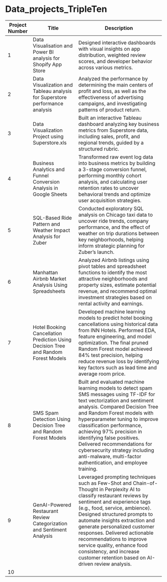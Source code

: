 # Data_projects_TripleTen

| Project Number | Title                                                                                      | Description                                                                                                                                                           |
|----------------|--------------------------------------------------------------------------------------------|-----------------------------------------------------------------------------------------------------------------------------------------------------------------------|
| 1              | Data Visualisation and Power BI analysis for Shopify App Store                             | Designed interactive dashboards with visual insights on app distribution, weighted review scores, and developer behavior across various metrics.                      |
| 2              | Data Visualization and Tableau analysis for Superstore performance analysis                | Analyzed the performance by determining the main centers of profit and loss, as well as the effectiveness of advertising campaigns, and investigating patterns of product return. |
| 3              | Data Visualization Project using Superstore.xls                                            | Built an interactive Tableau dashboard analyzing key business metrics from Superstore data, including sales, profit, and regional trends, guided by a structured rubric. |
| 4              | Business Analytics and Funnel Conversion Analysis in Google Sheets                         | Transformed raw event log data into business metrics by building a 3-stage conversion funnel, performing monthly cohort analysis, and calculating user retention rates to uncover behavioral trends and optimize user acquisition strategies. |
| 5              | SQL-Based Ride Pattern and Weather Impact Analysis for Zuber                               | Conducted exploratory SQL analysis on Chicago taxi data to uncover ride trends, company performance, and the effect of weather on trip durations between key neighborhoods, helping inform strategic planning for Zuber’s launch. |
| 6              | Manhattan Airbnb Market Analysis Using Spreadsheets                                        | Analyzed Airbnb listings using pivot tables and spreadsheet functions to identify the most attractive neighborhoods and property sizes, estimate potential revenue, and recommend optimal investment strategies based on rental activity and earnings. |
| 7              | Hotel Booking Cancellation Prediction Using Decision Tree and Random Forest Models         | Developed machine learning models to predict hotel booking cancellations using historical data from INN Hotels. Performed EDA, feature engineering, and model optimization. The final pruned Random Forest model achieved 84% test precision, helping reduce revenue loss by identifying key factors such as lead time and average room price. |
| 8              | SMS Spam Detection Using Decision Tree and Random Forest Models                            | Built and evaluated machine learning models to detect spam SMS messages using TF-IDF for text vectorization and sentiment analysis. Compared Decision Tree and Random Forest models with hyperparameter tuning to improve classification performance, achieving 97% precision in identifying false positives. Delivered recommendations for cybersecurity strategy including anti-malware, multi-factor authentication, and employee training. |
| 9              | GenAI-Powered Restaurant Review Categorization and Sentiment Analysis                      | Leveraged prompting techniques such as Few-Shot and Chain-of-Thought in Perplexity AI to classify restaurant reviews by sentiment and experience tags (e.g., food, service, ambience). Designed structured prompts to automate insights extraction and generate personalized customer responses. Delivered actionable recommendations to improve service quality, enhance food consistency, and increase customer retention based on AI-driven review analysis. |
| 10             |                                                                                            |                                                                                                                                                                       |
